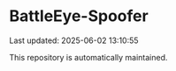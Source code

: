 # BattleEye-Spoofer

Last updated: 2025-06-02 13:10:55

This repository is automatically maintained.
